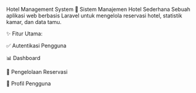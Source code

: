 Hotel Management System
🏨 Sistem Manajemen Hotel Sederhana
Sebuah aplikasi web berbasis Laravel untuk mengelola reservasi hotel, statistik kamar, dan data tamu.

✨ Fitur Utama:

✅ Autentikasi Pengguna

📊 Dashboard

📅 Pengelolaan Reservasi

👤 Profil Pengguna
